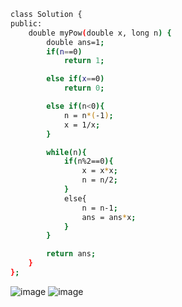 ```bash
class Solution {
public:
    double myPow(double x, long n) {
        double ans=1;
        if(n==0)
            return 1;

        else if(x==0)
            return 0;

        else if(n<0){
            n = n*(-1);
            x = 1/x;
        }

        while(n){
            if(n%2==0){
                x = x*x;
                n = n/2;
            }
            else{
                n = n-1;
                ans = ans*x;
            }
        }

        return ans;
    }
};

```
![image](https://github.com/T1A0R3S2H/Leetcode-Progess/assets/123285559/eee46ce4-3e54-4f64-90c3-0d5350bc4ec2)
![image](https://github.com/T1A0R3S2H/Leetcode-Progess/assets/123285559/e0c48c9c-73b3-4116-a226-983f1cd1da18)

